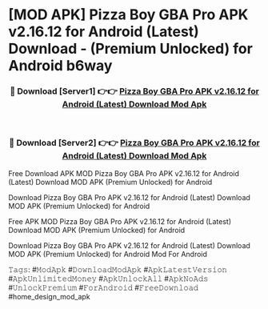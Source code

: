 # [MOD APK] Pizza Boy GBA Pro APK v2.16.12 for Android (Latest) Download - (Premium Unlocked) for Android b6way



<div align="center">
<h3>🔴 Download [Server1] 👉👉 <a href="https://momento.my/?title=Pizza_Boy_GBA_Pro_APK_v2.16.12_for_Android_(Latest)_Download">Pizza Boy GBA Pro APK v2.16.12 for Android (Latest) Download Mod Apk</a></h3><br>

<h3>🔴 Download [Server2] 👉👉 <a href="https://momento.my/?title=Pizza_Boy_GBA_Pro_APK_v2.16.12_for_Android_(Latest)_Download">Pizza Boy GBA Pro APK v2.16.12 for Android (Latest) Download Mod Apk</a></h3>
</div>



Free Download APK MOD Pizza Boy GBA Pro APK v2.16.12 for Android (Latest) Download MOD APK (Premium Unlocked) for Android

Download Pizza Boy GBA Pro APK v2.16.12 for Android (Latest) Download MOD APK (Premium Unlocked) for Android

Free APK MOD Pizza Boy GBA Pro APK v2.16.12 for Android (Latest) Download MOD APK (Premium Unlocked) for Android

Download Pizza Boy GBA Pro APK v2.16.12 for Android (Latest) Download MOD APK (Premium Unlocked) for Android Mod For Android

𝚃𝚊𝚐𝚜: #𝙼𝚘𝚍𝙰𝚙𝚔 #𝙳𝚘𝚠𝚗𝚕𝚘𝚊𝚍𝙼𝚘𝚍𝙰𝚙𝚔 #𝙰𝚙𝚔𝙻𝚊𝚝𝚎𝚜𝚝𝚅𝚎𝚛𝚜𝚒𝚘𝚗 #𝙰𝚙𝚔𝚄𝚗𝚕𝚒𝚖𝚒𝚝𝚎𝚍𝙼𝚘𝚗𝚎𝚢 #𝙰𝚙𝚔𝚄𝚗𝚕𝚘𝚌𝚔𝙰𝚕𝚕 #𝙰𝚙𝚔𝙽𝚘𝙰𝚍𝚜 #𝚄𝚗𝚕𝚘𝚌𝚔𝙿𝚛𝚎𝚖𝚒𝚞𝚖 #𝙵𝚘𝚛𝙰𝚗𝚍𝚛𝚘𝚒𝚍 #𝙵𝚛𝚎𝚎𝙳𝚘𝚠𝚗𝚕𝚘𝚊𝚍 #home_design_mod_apk
